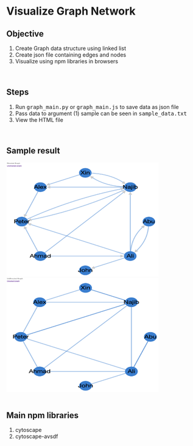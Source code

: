 <h1> Visualize Graph Network </h1>

<div >
    <h2>Objective</h2>
    <ol>
        <li>Create Graph data structure using linked list</li>
        <li>Create json file containing edges and nodes</li>
        <li>Visualize using npm libraries in browsers</li>
    <ol>
</div>

<br>

<div >
    <h2>Steps</h2>
    <ol>
        <li>Run <samp>graph_main.py</samp> or <samp>graph_main.js</samp> to save data as json file</li>
        <li>Pass data to argument (1) sample can be seen in <samp>sample_data.txt</samp></li>
        <li>View the HTML file</li>
    <ol>
</div>

<br>

<div >
    <h2>Sample result</h2>
    <img src='img/directed_result.png' style="width:400px;height:300px;">
    <img src='img/undirected_result.png' style="width:400px;height:300px;">
</div>

<br>

<div >
    <h2>Main npm libraries</h2>
    <ol>
        <li>cytoscape</li>
        <li>cytoscape-avsdf</li>
    <ol>
</div>
